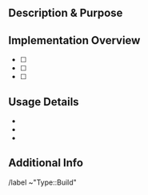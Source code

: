 ## Description & Purpose

## Implementation Overview

- [ ]
- [ ]
- [ ]

## Usage Details

-
-
-

## Additional Info

/label ~"Type::Build"
